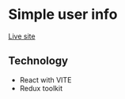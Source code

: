# Simple user info

[Live site](https://user-management-b9gptrk6y-abukawsar45.vercel.app/)


## Technology
- React with VITE
- Redux toolkit